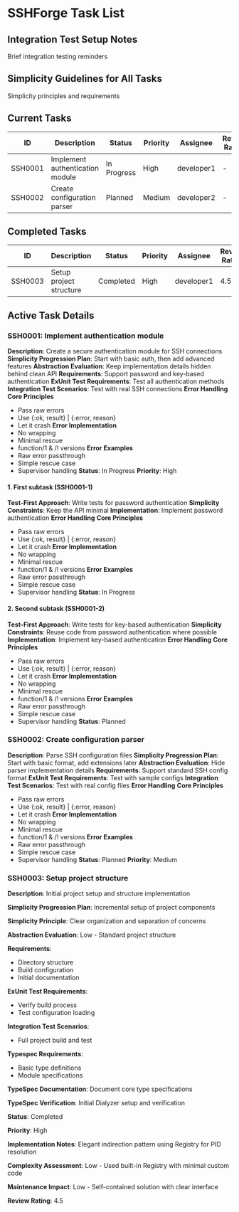 # SSHForge Task List

## Integration Test Setup Notes

Brief integration testing reminders

## Simplicity Guidelines for All Tasks

Simplicity principles and requirements

## Current Tasks

| ID      | Description                     | Status      | Priority | Assignee   | Review Rating |
| ------- | ------------------------------- | ----------- | -------- | ---------- | ------------- |
| SSH0001 | Implement authentication module | In Progress | High     | developer1 | -             |
| SSH0002 | Create configuration parser     | Planned     | Medium   | developer2 | -             |

## Completed Tasks

| ID      | Description             | Status    | Priority | Assignee   | Review Rating |
| ------- | ----------------------- | --------- | -------- | ---------- | ------------- |
| SSH0003 | Setup project structure | Completed | High     | developer1 | 4.5           |

## Active Task Details

### SSH0001: Implement authentication module

**Description**: Create a secure authentication module for SSH connections
**Simplicity Progression Plan**: Start with basic auth, then add advanced features
**Abstraction Evaluation**: Keep implementation details hidden behind clean API
**Requirements**: Support password and key-based authentication
**ExUnit Test Requirements**: Test all authentication methods
**Integration Test Scenarios**: Test with real SSH connections
**Error Handling**
**Core Principles**
- Pass raw errors
- Use {:ok, result} | {:error, reason}
- Let it crash
**Error Implementation**
- No wrapping
- Minimal rescue
- function/1 & /! versions
**Error Examples**
- Raw error passthrough
- Simple rescue case
- Supervisor handling
**Status**: In Progress
**Priority**: High

#### 1. First subtask (SSH0001-1)

**Test-First Approach**: Write tests for password authentication
**Simplicity Constraints**: Keep the API minimal
**Implementation**: Implement password authentication
**Error Handling**
**Core Principles**
- Pass raw errors
- Use {:ok, result} | {:error, reason}
- Let it crash
**Error Implementation**
- No wrapping
- Minimal rescue
- function/1 & /! versions
**Error Examples**
- Raw error passthrough
- Simple rescue case
- Supervisor handling
**Status**: In Progress

#### 2. Second subtask (SSH0001-2)

**Test-First Approach**: Write tests for key-based authentication
**Simplicity Constraints**: Reuse code from password authentication where possible
**Implementation**: Implement key-based authentication
**Error Handling**
**Core Principles**
- Pass raw errors
- Use {:ok, result} | {:error, reason}
- Let it crash
**Error Implementation**
- No wrapping
- Minimal rescue
- function/1 & /! versions
**Error Examples**
- Raw error passthrough
- Simple rescue case
- Supervisor handling
**Status**: Planned

### SSH0002: Create configuration parser

**Description**: Parse SSH configuration files
**Simplicity Progression Plan**: Start with basic format, add extensions later
**Abstraction Evaluation**: Hide parser implementation details
**Requirements**: Support standard SSH config format
**ExUnit Test Requirements**: Test with sample configs
**Integration Test Scenarios**: Test with real config files
**Error Handling**
**Core Principles**
- Pass raw errors
- Use {:ok, result} | {:error, reason}
- Let it crash
**Error Implementation**
- No wrapping
- Minimal rescue
- function/1 & /! versions
**Error Examples**
- Raw error passthrough
- Simple rescue case
- Supervisor handling
**Status**: Planned
**Priority**: Medium

### SSH0003: Setup project structure

**Description**: Initial project setup and structure implementation

**Simplicity Progression Plan**: Incremental setup of project components

**Simplicity Principle**: Clear organization and separation of concerns

**Abstraction Evaluation**: Low - Standard project structure

**Requirements**:
- Directory structure
- Build configuration
- Initial documentation

**ExUnit Test Requirements**:
- Verify build process
- Test configuration loading

**Integration Test Scenarios**:
- Full project build and test

**Typespec Requirements**:
- Basic type definitions
- Module specifications

**TypeSpec Documentation**: Document core type specifications

**TypeSpec Verification**: Initial Dialyzer setup and verification

**Status**: Completed

**Priority**: High

**Implementation Notes**: Elegant indirection pattern using Registry for PID resolution

**Complexity Assessment**: Low - Used built-in Registry with minimal custom code

**Maintenance Impact**: Low - Self-contained solution with clear interface

**Review Rating**: 4.5
